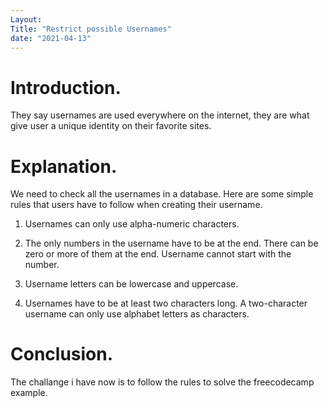 ```yaml
---
Layout:
Title: "Restrict possible Usernames"
date: "2021-04-13"
---
```


# Introduction.
 
They say usernames are used everywhere on the internet, they are what give user a unique identity on their favorite sites.


# Explanation.

We  need to check all the usernames in a database. Here are some simple rules that users have to follow when creating their username.

1. Usernames can only use alpha-numeric characters.

2. The only numbers in the username have to be at the end. There can be zero or more of them at the end. Username cannot start with the number.

3. Username letters can be lowercase and uppercase.

4. Usernames have to be at least two characters long. A two-character username can only use alphabet letters as characters.


# Conclusion.

The challange i have now is to follow the rules to solve the freecodecamp example.   

